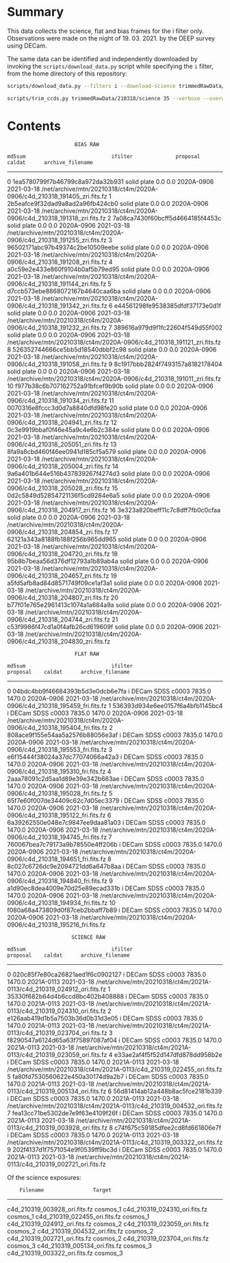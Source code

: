 # Summary

This data collects the science, flat and bias frames for the i filter 
only. Observations were made on the night of 19. 03. 2021. by the DEEP
survey using DECam.

The same data can be identified and independently downloaded by invoking
the `scripts/download_data.py` script while specifying the `i` filter,
from the home directory of this repository:

```bash
scripts/download_data.py --filters i --download-science trimmedRawData/210318/science/

scripts/trim_ccds.py trimmedRawData/210318/science 35 --verbose --overwrite
```

# Contents

                          BIAS RAW

    md5sum                            ifilter              proposal    caldat      archive_filename
--  --------------------------------  -------------------  ----------  ----------  -----------------------------------------------------------------------
 0  1ea5780799f7b46799c8a972da32b931  solid plate 0.0 0.0  2020A-0906  2021-03-18  /net/archive/mtn/20210318/ct4m/2020A-0906/c4d_210318_191405_zri.fits.fz
 1  2b5eafce9f32dad9a8ad2a96fb424cb0  solid plate 0.0 0.0  2020A-0906  2021-03-18  /net/archive/mtn/20210318/ct4m/2020A-0906/c4d_210318_191318_zri.fits.fz
 2  7a08ca7430f60bcff5d4664185f4453c  solid plate 0.0 0.0  2020A-0906  2021-03-18  /net/archive/mtn/20210318/ct4m/2020A-0906/c4d_210318_191255_zri.fits.fz
 3  96502171abc97b49374c2be10509eebe  solid plate 0.0 0.0  2020A-0906  2021-03-18  /net/archive/mtn/20210318/ct4m/2020A-0906/c4d_210318_191208_zri.fits.fz
 4  a0c59e2e433e860f9104b0af5b79ed95  solid plate 0.0 0.0  2020A-0906  2021-03-18  /net/archive/mtn/20210318/ct4m/2020A-0906/c4d_210318_191144_zri.fits.fz
 5  d7ccb573ebe8868072167b4640caa6ba  solid plate 0.0 0.0  2020A-0906  2021-03-18  /net/archive/mtn/20210318/ct4m/2020A-0906/c4d_210318_191342_zri.fits.fz
 6  e44561298fe9538385dfdf37173e0d1f  solid plate 0.0 0.0  2020A-0906  2021-03-18  /net/archive/mtn/20210318/ct4m/2020A-0906/c4d_210318_191232_zri.fits.fz
 7  389616a979d9f1fc22604f549d55f002  solid plate 0.0 0.0  2020A-0906  2021-03-18  /net/archive/mtn/20210318/ct4m/2020A-0906/c4d_210318_191121_zri.fits.fz
 8  526352744666ce5bb5d18540dbbf2c98  solid plate 0.0 0.0  2020A-0906  2021-03-18  /net/archive/mtn/20210318/ct4m/2020A-0906/c4d_210318_191058_zri.fits.fz
 9  8c1917bbb2824f7493157a8182178404  solid plate 0.0 0.0  2020A-0906  2021-03-18  /net/archive/mtn/20210318/ct4m/2020A-0906/c4d_210318_191011_zri.fits.fz
10  f977b38c6b707162752a91bfcef9b90b  solid plate 0.0 0.0  2020A-0906  2021-03-18  /net/archive/mtn/20210318/ct4m/2020A-0906/c4d_210318_191034_zri.fits.fz
11  0070316e8fccc3d0d7a8840dfd98fe20  solid plate 0.0 0.0  2020A-0906  2021-03-18  /net/archive/mtn/20210318/ct4m/2020A-0906/c4d_210318_204941_zri.fits.fz
12  0c3e9919bbaf0f46e45a9c4e6b2c384e  solid plate 0.0 0.0  2020A-0906  2021-03-18  /net/archive/mtn/20210318/ct4m/2020A-0906/c4d_210318_205051_zri.fits.fz
13  8fa9a8cbd460f46ee0941d185cf5a579  solid plate 0.0 0.0  2020A-0906  2021-03-18  /net/archive/mtn/20210318/ct4m/2020A-0906/c4d_210318_205004_zri.fits.fz
14  9a6a401b644e516b437839267f4274d3  solid plate 0.0 0.0  2020A-0906  2021-03-18  /net/archive/mtn/20210318/ct4m/2020A-0906/c4d_210318_205028_zri.fits.fz
15  0d2c5849d52854721136f5cd9284e6a5  solid plate 0.0 0.0  2020A-0906  2021-03-18  /net/archive/mtn/20210318/ct4m/2020A-0906/c4d_210318_204917_zri.fits.fz
16  3e323a820beff11c7c8dff7fb0c0cfaa  solid plate 0.0 0.0  2020A-0906  2021-03-18  /net/archive/mtn/20210318/ct4m/2020A-0906/c4d_210318_204854_zri.fits.fz
17  62121a343a8188fb188f256b965dd965  solid plate 0.0 0.0  2020A-0906  2021-03-18  /net/archive/mtn/20210318/ct4m/2020A-0906/c4d_210318_204720_zri.fits.fz
18  95b8b7beaa56d376df12793a1b89ab4a  solid plate 0.0 0.0  2020A-0906  2021-03-18  /net/archive/mtn/20210318/ct4m/2020A-0906/c4d_210318_204657_zri.fits.fz
19  a5fd5afb8ad84d8571749f09ce1af3a1  solid plate 0.0 0.0  2020A-0906  2021-03-18  /net/archive/mtn/20210318/ct4m/2020A-0906/c4d_210318_204807_zri.fits.fz
20  b77f01e765e2961413c1074a1a684a9a  solid plate 0.0 0.0  2020A-0906  2021-03-18  /net/archive/mtn/20210318/ct4m/2020A-0906/c4d_210318_204744_zri.fits.fz
21  c53f9986f47cd1a0f4afb26cd619609f  solid plate 0.0 0.0  2020A-0906  2021-03-18  /net/archive/mtn/20210318/ct4m/2020A-0906/c4d_210318_204830_zri.fits.fz

                          FLAT RAW

    md5sum                            ifilter                           proposal    caldat      archive_filename
--  --------------------------------  --------------------------------  ----------  ----------  -----------------------------------------------------------------------
 0  04bdc4bb9f46684393b5d3e0dcb6e7fa  i DECam SDSS c0003 7835.0 1470.0  2020A-0906  2021-03-18  /net/archive/mtn/20210318/ct4m/2020A-0906/c4d_210318_195459_fri.fits.fz
 1  536393d934e6ee0157f6a4bfb1145bc4  i DECam SDSS c0003 7835.0 1470.0  2020A-0906  2021-03-18  /net/archive/mtn/20210318/ct4m/2020A-0906/c4d_210318_195404_fri.fits.fz
 2  808ace9f155e54aa5a2576b88056e3af  i DECam SDSS c0003 7835.0 1470.0  2020A-0906  2021-03-18  /net/archive/mtn/20210318/ct4m/2020A-0906/c4d_210318_195553_fri.fits.fz
 3  e6f15444f38024a37dc77074066a42a3  i DECam SDSS c0003 7835.0 1470.0  2020A-0906  2021-03-18  /net/archive/mtn/20210318/ct4m/2020A-0906/c4d_210318_195310_fri.fits.fz
 4  2aaa78091c2d5aa1d89e39e342b663ae  i DECam SDSS c0003 7835.0 1470.0  2020A-0906  2021-03-18  /net/archive/mtn/20210318/ct4m/2020A-0906/c4d_210318_195028_fri.fits.fz
 5  65f7e60f007de34409c62c7d05ec3379  i DECam SDSS c0003 7835.0 1470.0  2020A-0906  2021-03-18  /net/archive/mtn/20210318/ct4m/2020A-0906/c4d_210318_195122_fri.fits.fz
 6  6a39262550e048e7c9847ee9daa81a03  i DECam SDSS c0003 7835.0 1470.0  2020A-0906  2021-03-18  /net/archive/mtn/20210318/ct4m/2020A-0906/c4d_210318_194745_fri.fits.fz
 7  760067bea7c79173a9b78550e4ff206b  i DECam SDSS c0003 7835.0 1470.0  2020A-0906  2021-03-18  /net/archive/mtn/20210318/ct4m/2020A-0906/c4d_210318_194651_fri.fits.fz
 8  8c027c6726dc9e2094721dd6a647b8aa  i DECam SDSS c0003 7835.0 1470.0  2020A-0906  2021-03-18  /net/archive/mtn/20210318/ct4m/2020A-0906/c4d_210318_194840_fri.fits.fz
 9  a1d90ec8dea4009e70d25e89ecad331b  i DECam SDSS c0003 7835.0 1470.0  2020A-0906  2021-03-18  /net/archive/mtn/20210318/ct4m/2020A-0906/c4d_210318_194934_fri.fits.fz
10  f080a68a473809d0f87ceb2bbaff7b89  i DECam SDSS c0003 7835.0 1470.0  2020A-0906  2021-03-18  /net/archive/mtn/20210318/ct4m/2020A-0906/c4d_210318_195216_fri.fits.fz

                         SCIENCE RAW

    md5sum                            ifilter                           proposal    caldat      archive_filename
--  --------------------------------  --------------------------------  ----------  ----------  -----------------------------------------------------------------------
 0  020c85f7e80ca26821aed1f6c0902127  i DECam SDSS c0003 7835.0 1470.0  2021A-0113  2021-03-18  /net/archive/mtn/20210318/ct4m/2021A-0113/c4d_210319_024912_ori.fits.fz
 1  35330f682b64d4b6ccd8bc402b408888  i DECam SDSS c0003 7835.0 1470.0  2021A-0113  2021-03-18  /net/archive/mtn/20210318/ct4m/2021A-0113/c4d_210319_024310_ori.fits.fz
 2  e126aab419d1b5a7503b36d0b31d3e05  i DECam SDSS c0003 7835.0 1470.0  2021A-0113  2021-03-18  /net/archive/mtn/20210318/ct4m/2021A-0113/c4d_210319_023704_ori.fits.fz
 3  f8290547a6124d65a63f75897087af04  i DECam SDSS c0003 7835.0 1470.0  2021A-0113  2021-03-18  /net/archive/mtn/20210318/ct4m/2021A-0113/c4d_210319_023059_ori.fits.fz
 4  e33ae2af4f5f52d147dfd878dd958b2e  i DECam SDSS c0003 7835.0 1470.0  2021A-0113  2021-03-18  /net/archive/mtn/20210318/ct4m/2021A-0113/c4d_210319_022455_ori.fits.fz
 5  fa80fd7530560622e450a30174d9a2b7  i DECam SDSS c0003 7835.0 1470.0  2021A-0113  2021-03-18  /net/archive/mtn/20210318/ct4m/2021A-0113/c4d_210319_005134_ori.fits.fz
 6  56d81414ab12a448b8ac5fce2181b339  i DECam SDSS c0003 7835.0 1470.0  2021A-0113  2021-03-18  /net/archive/mtn/20210318/ct4m/2021A-0113/c4d_210319_004532_ori.fits.fz
 7  fea13cc71be5302de7e9f63e4109f26f  i DECam SDSS c0003 7835.0 1470.0  2021A-0113  2021-03-18  /net/archive/mtn/20210318/ct4m/2021A-0113/c4d_210319_003928_ori.fits.fz
 8  c74f675c59185dfee2cd8fd661806e7f  i DECam SDSS c0003 7835.0 1470.0  2021A-0113  2021-03-18  /net/archive/mtn/20210318/ct4m/2021A-0113/c4d_210319_003322_ori.fits.fz
 9  202f4137d1f7571054e9f0539ff9bc3d  i DECam SDSS c0003 7835.0 1470.0  2021A-0113  2021-03-18  /net/archive/mtn/20210318/ct4m/2021A-0113/c4d_210319_002721_ori.fits.fz

Of the science exposures:

        Filename                Target
-----------------------------  --------
c4d_210319_003928_ori.fits.fz  cosmos_1
c4d_210319_024310_ori.fits.fz  cosmos_1
c4d_210319_022455_ori.fits.fz  cosmos_1
c4d_210319_024912_ori.fits.fz  cosmos_2
c4d_210319_023059_ori.fits.fz  cosmos_2
c4d_210319_004532_ori.fits.fz  cosmos_2
c4d_210319_002721_ori.fits.fz  cosmos_2
c4d_210319_023704_ori.fits.fz  cosmos_3
c4d_210319_005134_ori.fits.fz  cosmos_3
c4d_210319_003322_ori.fits.fz  cosmos_3
